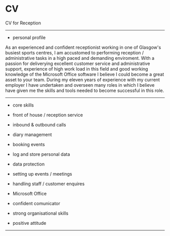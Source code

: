 # CV
CV for Reception

----

- personal profile

As an experienced and confident receptionist working in one of Glasgow's busiest sports centres, I am accustomed to performing reception / administrative tasks in a high paced and demanding enviroment. With a passion for deliverying excellent customer service and administrative support, experience of high work load in this field and good working knowledge of the Microsoft Office software I believe I could become a great asset to your team. During my eleven years of experience with my current employer I have undertaken and overseen many roles in which I believe have given me the skills and tools needed to become successful in this role.

----

- core skills

- front of house / reception service
- inbound & outbound calls
- diary management
- booking events
- log and store personal data
- data protection
- setting up events / meetings
- handling staff / customer enquires
- Microsoft Office
- confident comunicator
- strong organisational skills
- positive attitude






----









